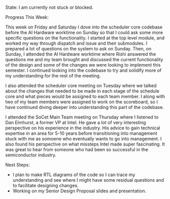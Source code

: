 State: I am currently not stuck or blocked. 

Progress This Week: 

This week on Friday and Saturday I dove into the scheduler core codebase before the AI Hardware worktime on Sunday so that I could ask some more specific questions on the functionality. I started at the top level module, and worked my way through dispatch and issue and their submodules. I prepared a lot of questions on the system to ask on Sunday. Then, on Sunday, I attended the AI Hardware worktime where Rishi answered the questions me and my team brought and discussed the current functionality of the design and some of the changes we were looking to implement this semester. I continued looking into the codebase to try and solidify more of my understanding for the rest of the meeting.

I also attended the scheduler core meeting on Tuesday where we talked about the changes that needed to be made in each stage of the schedule core and what pieces would be assigned to each team member. I along with two of my team members were assigned to work on the scoreboard, so I have continued diving deeper into understanding this part of the codebase.

I attended the SoCet Main Team meeting on Thursday where I listened to Dan Elmhurst, a former VP at Intel. He gave a lot of very interesting perspective on his experience in the industry. His advice to gain technical expertise in an area for 5-10 years before transitioning into management stuck with me as somoene who eventually wants to go into management. I also found his perspective on what missteps Intel made super fascinating. It was great to hear from someone who had been so successful in the semiconductor industry. 

Next Steps: 
- I plan to make RTL diagrams of the code so I can trace my understanding and see where I might have some residual questions and to facilitate designing changes.
- Working on my Senior Design Proposal slides and presentation.  